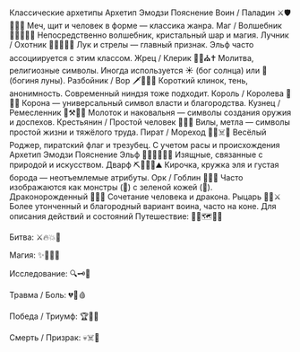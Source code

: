 Классические архетипы
Архетип	Эмодзи	Пояснение
Воин / Паладин	⚔️🛡️🤺👨‍⚔️	Меч, щит и человек в форме — классика жанра.
Маг / Волшебник	🧙‍♂️🔮📜✨	Непосредственно волшебник, кристальный шар и магия.
Лучник / Охотник	🏹👨‍🌾🧝‍♂️	Лук и стрелы — главный признак. Эльф часто ассоциируется с этим классом.
Жрец / Клерик	🙏📿⛪️✝️	Молитва, религиозные символы. Иногда используется ☀️ (бог солнца) или 🌙 (богиня луны).
Разбойник / Вор	🗡️👤🌑🥷	Короткий клинок, тень, анонимность. Современный ниндзя тоже подходит.
Король / Королева	👑🤴👸	Корона — универсальный символ власти и благородства.
Кузнец / Ремесленник	🔨⚒️👨‍🏭	Молоток и наковальня — символы создания оружия и доспехов.
Крестьянин / Простой человек	👨‍🌾🧹	Вилы, метла — символы простой жизни и тяжёлого труда.
Пират / Мореход	🏴‍☠️☠️🔱	Весёлый Роджер, пиратский флаг и трезубец.
С учетом расы и происхождения
Архетип	Эмодзи	Пояснение
Эльф	🧝‍♂️🧝‍♀️🍃🎻	Изящные, связанные с природой и искусством.
Дварф	⛏️🍺🧔‍♂️⛰️	Кирочка, кружка эля и густая борода — неотъемлемые атрибуты.
Орк / Гоблин	👹😠💚	Часто изображаются как монстры (👹) с зеленой кожей (💚).
Драконорожденный	🐲🧬🔥	Сочетание человека и дракона.
Рыцарь	🤺🐎⚔️	Более утонченный и благородный вариант воина, часто на коне.
Для описания действий и состояний
Путешествие: 🚶‍♂️🗺️🌄🌌

Битва: ⚔️🔥💥🎯

Магия: ✨🌟🔮💫

Исследование: 🔍🗝️📜

Травма / Боль: 💔🥴🩸

Победа / Триумф: 🏆🎉💪

Смерть / Призрак: 💀☠️👻